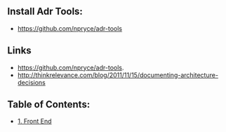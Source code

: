 ## Install Adr Tools:

* https://github.com/npryce/adr-tools

## Links

* https://github.com/npryce/adr-tools.
* http://thinkrelevance.com/blog/2011/11/15/documenting-architecture-decisions

## Table of Contents:
* [1. Front End](./doc/architecture/front-end/toc.md)
